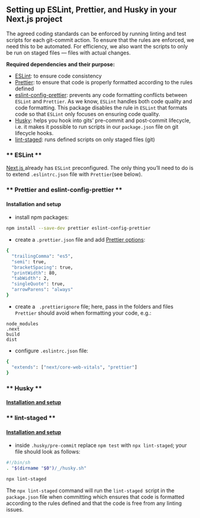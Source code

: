 ## Setting up ESLint, Prettier, and Husky in your Next.js project

The agreed coding standards can be enforced by running linting and test scripts for each git-commit action. To ensure that the rules are enforced, we need this to be automated. For efficiency, we also want the scripts to only be run on staged files — files with actual changes.

**Required dependencies and their purpose:**

- [ESLint](https://eslint.org/): to ensure code consistency
- [Prettier](https://prettier.io/docs/en/): to ensure that code is properly formatted according to the rules defined
- [eslint-config-prettier](https://www.npmjs.com/package/eslint-config-prettier): prevents any code formatting conflicts between `ESLint` and `Prettier`. As we know, `ESLint` handles both code quality and code formatting. This package disables the rule in `ESLint` that formats code so that `ESLint` only focuses on ensuring code quality.
- [Husky](https://www.npmjs.com/package/husky): helps you hook into gits’ pre-commit and post-commit lifecycle, i.e. it makes it possible to run scripts in our `package.json` file on git lifecycle hooks.
- [lint-staged](https://www.npmjs.com/package/lint-staged): runs defined scripts on only staged files (git)

### ** ESLint **

[Next.js ](https://nextjs.org/) already has `ESLint` preconfigured. The only thing you’ll need to do is to extend `.eslintrc.json` file with `Prettier`(see below).

### ** Prettier and eslint-config-prettier **

#### Installation and setup

- install npm packages:

```bash
npm install --save-dev prettier eslint-config-prettier
```

- create a `.prettier.json` file and add [Prettier options](https://prettier.io/docs/en/options.html):

```bash
{
  "trailingComma": "es5",
  "semi": true,
  "bracketSpacing": true,
  "printWidth": 80,
  "tabWidth": 2,
  "singleQuote": true,
  "arrowParens": "always"
}
```

- create a ` .prettierignore` file; here, pass in the folders and files `Prettier` should avoid when formatting your code, e.g.:

```
node_modules
.next
build
dist
```

- configure `.eslintrc.json` file:

```bash
{
  "extends": ["next/core-web-vitals", "prettier"]
}
```

### ** Husky **

#### [Installation and setup](https://typicode.github.io/husky/getting-started.html)

### ** lint-staged **

#### [Installation and setup](https://www.npmjs.com/package/lint-staged#installation-and-setup)

- inside `.husky/pre-commit` replace `npm test` with `npx lint-staged`; your file should look as follows:

```bash
#!/bin/sh
. "$(dirname "$0")/_/husky.sh"

npx lint-staged
```

The `npx lint-staged` command will run the `lint-staged `script in the `package.json` file when committing which ensures that code is formatted according to the rules defined and that the code is free from any linting issues.
